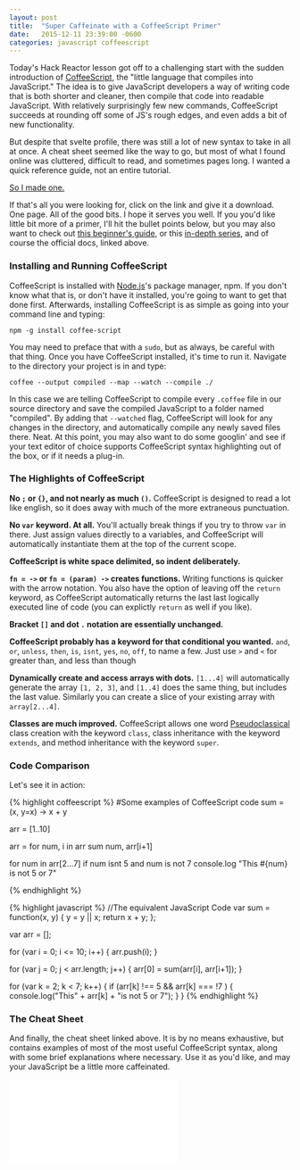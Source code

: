 ```yaml
---
layout: post
title:  "Super Caffeinate with a CoffeeScript Primer"
date:   2015-12-11 23:39:00 -0600
categories: javascript coffeescript
---
```


Today's Hack Reactor lesson got off to a challenging start with the sudden introduction of [CoffeeScript](http://coffeescript.org/), the "little language that compiles into JavaScript." The idea is to give JavaScript developers a way of writing code that is both shorter and cleaner, then compile that code into readable JavaScript. With relatively surprisingly few new commands, CoffeeScript succeeds at rounding off some of JS's rough edges, and even adds a bit of new functionality.

But despite that svelte profile, there was still a lot of new syntax to take in all at once. A cheat sheet seemed like the way to go, but most of what I found online was cluttered, difficult to read, and sometimes pages long. I wanted a quick reference guide, not an entire tutorial.

[So I made one.](/images/coffeescript-cheat-sheet.pdf)

If that's all you were looking for, click on the link and give it a download. One page. All of the good bits. I hope it serves you well. If you you'd like little bit more of a primer, I'll hit the bullet points below, but you may also want to check out [this beginner's guide](http://blog.teamtreehouse.com/the-absolute-beginners-guide-to-coffeescript), or this [in-depth series](http://www.ibm.com/developerworks/web/library/wa-coffee1/index.html), and of course the official docs, linked above.


### Installing and  Running CoffeeScript

CoffeeScript is installed with [Node.js](https://nodejs.org/)'s package manager, npm. If you don't know what that is, or don't have it installed, you're going to want to get that done first. Afterwards, installing CoffeeScript is as simple as going into your command line and typing:

```
npm -g install coffee-script
```

You may need to preface that with a `sudo`, but as always, be careful with that thing. Once you have CoffeeScript installed, it's time to run it. Navigate to the directory your project is in and type:

```
coffee --output compiled --map --watch --compile ./
```

In this case we are telling CoffeeScript to compile every `.coffee` file in our source directory and save the compiled JavaScript to a folder named "compiled". By adding that `--watched` flag, CoffeeScript will look for any changes in the directory, and automatically compile any newly saved files there. Neat. At this point, you may also want to do some googlin' and see if your text editor of choice supports CoffeeScript syntax highlighting out of the box, or if it needs a plug-in.


### The Highlights of CoffeeScript

 **No `;` or `{}`, and not nearly as much `()`.** CoffeeScript is designed to read a lot like english, so it does away with much of the more extraneous punctuation.

 **No `var` keyword. At all.** You'll actually break things if you try to throw `var` in there. Just assign values directly to a variables, and CoffeeScript will automatically instantiate them at the top of the current scope.

**CoffeeScript is white space delimited, so indent deliberately.**

**`fn = ->` or `fn = (param) ->` creates functions.** Writing functions is quicker with the arrow notation. You also have the option of leaving off the `return` keyword, as CoffeeScript automatically returns the last last logically executed line of code (you can explictly `return` as well if you like).

**Bracket `[]` and dot `.` notation are essentially unchanged.**

**CoffeeScript probably has a keyword for that conditional you wanted.** `and`, `or`, `unless`, `then`, `is`, `isnt`, `yes`, `no`, `off`, to name a few. Just use `>` and `<` for greater than, and less than though

**Dynamically create and access arrays with dots.** `[1...4]` will automatically generate the array `[1, 2, 3]`, and `[1..4]` does the same thing, but includes the last value. Similarly you can create a slice of your existing array with `array[2...4]`.

**Classes are much improved.** CoffeeScript allows one word [Pseudoclassical](/posts/2015-11-30-tldr-of-classes.html) class creation with the keyword `class`, class inheritance with the keyword `extends`, and method inheritance with the keyword `super`.


### Code Comparison

Let's see it in action:

{% highlight coffeescript %}
#Some examples of CoffeeScript code
sum = (x, y=x) -> x + y

arr = [1..10]

arr = for num, i in arr
	sum num, arr[i+1]
	
for num in arr[2...7]
	if num isnt 5 and num is not 7
		console.log "This #{num} is not 5 or 7"
		
		
		
		
		
		
		
		
		
		
{% endhighlight %}

{% highlight javascript %}
//The equivalent JavaScript Code
var sum = function(x, y) {
	y = y || x;
	return x + y;
};

var arr = [];

for (var i = 0; i <= 10; i++) {
	arr.push(i);
}

for (var j = 0; j < arr.length; j++) {
	arr[0] = sum(arr[i], arr[i+1]);
}

for (var k = 2; k < 7; k++) {
	if (arr[k] !== 5 && arr[k] === !7 ) {
		console.log("This" + arr[k] + "is not 5 or 7");
	}
}
{% endhighlight %}


### The Cheat Sheet

And finally, the cheat sheet linked above. It is by no means exhaustive, but contains examples of most of the most useful CoffeeScript syntax, along with some brief explanations where necessary. Use it as you'd like, and may your JavaScript be a little more caffeinated. 

<a href="/images/coffeescript-cheat-sheet.pdf"><embed src="/images/coffeescript-cheat-sheet.pdf" alt="pdf" pluginspage="http://www.adobe.com/products/acrobat/readstep2.html"></a>
